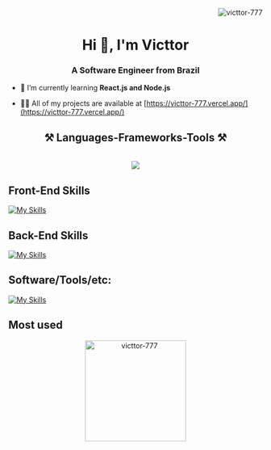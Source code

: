 <p align="right"> <img src="https://komarev.com/ghpvc/?username=victtor-777&label=Profile%20views&color=0e75b6&style=flat" alt="victtor-777" /> </p>
<h1 align="center">Hi 👋, I'm Victtor</h1>
<h3 align="center">A Software Engineer from Brazil</h3>

- 🌱 I’m currently learning **React.js and Node.js**

- 👨‍💻 All of my projects are available at [https://victtor-777.vercel.app/](https://victtor-777.vercel.app/)

<h2 align="center">⚒️ Languages-Frameworks-Tools ⚒️</h2>
<br/>
<div align="center">
    <img src="https://skillicons.dev/icons?i=html,css,javascript,typescript,react,next,tailwind,vite,bootstrap,sass,py,nodejs,nest,prisma,express,firebase,mongodb,mysql,git,github,figma,vscode,notion&perline=8" />
</div>

## Front-End Skills
[![My Skills](https://skillicons.dev/icons?i=html,css,javascript,typescript,react,next,tailwind,vite,bootstrap,sass&perline=)](https://skillicons.dev)
## Back-End Skills
[![My Skills](https://skillicons.dev/icons?i=py,nodejs,nest,prisma,express,firebase,mongodb,mysql&perline=)](https://skillicons.dev)
## Software/Tools/etc:
[![My Skills](https://skillicons.dev/icons?i=git,github,figma,vscode,notion&perline=)](https://skillicons.dev)

## Most used


<div align="center">
  <a href="https://github.com/anuraghazra/convoychat">
    <img height=200 align="center" src="https://github-readme-stats.vercel.app/api/top-langs?username=victtor-777&show_icons=true&locale=en&layout=compact&theme=dark" alt="victtor-777" />
  </a>
</div>


<!--
**Victtor-777/Victtor-777** is a ✨ _special_ ✨ repository because its `README.md` (this file) appears on your GitHub profile.

Here are some ideas to get you started:

- 🔭 I’m currently working on ...
- 🌱 I’m currently learning ...
- 👯 I’m looking to collaborate on ...
- 🤔 I’m looking for help with ...
- 💬 Ask me about ...
- 📫 How to reach me: ...
- 😄 Pronouns: ...
- ⚡ Fun fact: ...
-->
